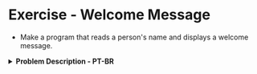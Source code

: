 # Exercise - Welcome Message
- Make a program that reads a person's name and displays a welcome message.

<details >
  <summary><b>Problem Description - PT-BR</b></summary>

- Faça um programa que leia o nome de uma pessoa e mostre uma mensagem de boas-vindas.

</details>

